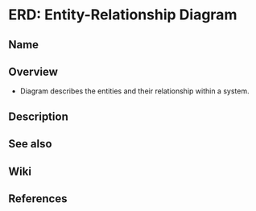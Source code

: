 # ERD: Entity-Relationship Diagram

## Name

## Overview
- Diagram describes the entities and their relationship within a system.

## Description

## See also

## Wiki

## References
